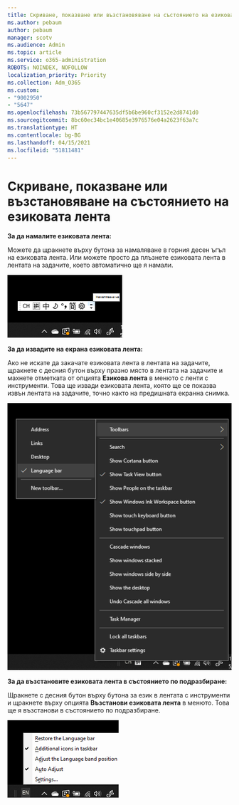 ```yaml
---
title: Скриване, показване или възстановяване на състоянието на езиковата лента
ms.author: pebaum
author: pebaum
manager: scotv
ms.audience: Admin
ms.topic: article
ms.service: o365-administration
ROBOTS: NOINDEX, NOFOLLOW
localization_priority: Priority
ms.collection: Adm_O365
ms.custom:
- "9002950"
- "5647"
ms.openlocfilehash: 73b567797447635df5b6be960cf3152e2d8741d0
ms.sourcegitcommit: 8bc60ec34bc1e40685e3976576e04a2623f63a7c
ms.translationtype: HT
ms.contentlocale: bg-BG
ms.lasthandoff: 04/15/2021
ms.locfileid: "51811481"
---
```

# <a name="hide-display-or-reset-the-language-bar"></a>Скриване, показване или възстановяване на състоянието на езиковата лента

**За да намалите езиковата лента:**

Можете да щракнете върху бутона за намаляване в горния десен ъгъл на езиковата лента. Или можете просто да плъзнете езиковата лента в лентата на задачите, което автоматично ще я намали.

![Намаляване на езиковата лента](media/minimize-language-bar.png)

**За да извадите на екрана езиковата лента:**

Ако не искате да закачате езиковата лента в лентата на задачите, щракнете с десния бутон върху празно място в лентата на задачите и махнете отметката от опцията **Езикова лента** в менюто с ленти с инструменти. Това ще извади езиковата лента, която ще се показва извън лентата на задачите, точно както на предишната екранна снимка.

![Изваждане на езиковата лента](media/pop-out-language-bar.png)

**За да възстановите езиковата лента в състоянието по подразбиране:**

Щракнете с десния бутон върху бутона за език в лентата с инструменти и щракнете върху опцията **Възстанови езиковата лента** в менюто. Това ще я възстанови в състоянието по подразбиране.

![Възстановяване на езиковата лента](media/restore-language-bar.png)
